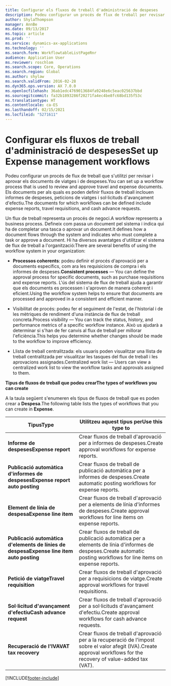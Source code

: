 ```yaml
---
title: Configurar els fluxos de treball d'administració de despeses
description: Podeu configurar un procés de flux de treball per revisar i aprovar els documents de viatges i de despeses.
author: ShylaThompson
manager: AnnBe
ms.date: 09/13/2017
ms.topic: article
ms.prod: ''
ms.service: dynamics-ax-applications
ms.technology: ''
ms.search.form: WorkflowtableListPageRnr
audience: Application User
ms.reviewer: roschlom
ms.search.scope: Core, Operations
ms.search.region: Global
ms.author: shylaw
ms.search.validFrom: 2016-02-28
ms.dyn365.ops.version: AX 7.0.0
ms.openlocfilehash: 36ab1edc4769013684fa9248e6c5eac025637bbd
ms.sourcegitcommit: fa32b1893286f20271fa4ec4be8fc68bd135f53c
ms.translationtype: HT
ms.contentlocale: ca-ES
ms.lasthandoff: 02/15/2021
ms.locfileid: "5271611"
---
```

# <a name="set-up-expense-management-workflows"></a><span data-ttu-id="6a2b3-103">Configurar els fluxos de treball d'administració de despeses</span><span class="sxs-lookup"><span data-stu-id="6a2b3-103">Set up Expense management workflows</span></span>

<span data-ttu-id="6a2b3-104">Podeu configurar un procés de flux de treball que s'utilitzi per revisar i aprovar els documents de viatges i de despeses.</span><span class="sxs-lookup"><span data-stu-id="6a2b3-104">You can set up a workflow process that is used to review and approve travel and expense documents.</span></span> <span data-ttu-id="6a2b3-105">Els documents per als quals es poden definir fluxos de treball inclouen informes de despeses, peticions de viatges i sol·licituds d'avançament d'efectiu.</span><span class="sxs-lookup"><span data-stu-id="6a2b3-105">The documents for which workflows can be defined include expense reports, travel requisitions, and cash advance requests.</span></span>

<span data-ttu-id="6a2b3-106">Un flux de treball representa un procés de negoci.</span><span class="sxs-lookup"><span data-stu-id="6a2b3-106">A workflow represents a business process.</span></span> <span data-ttu-id="6a2b3-107">Defineix com passa un document pel sistema i indica qui ha de completar una tasca o aprovar un document.</span><span class="sxs-lookup"><span data-stu-id="6a2b3-107">It defines how a document flows through the system and indicates who must complete a task or approve a document.</span></span> <span data-ttu-id="6a2b3-108">Hi ha diversos avantatges d'utilitzar el sistema de flux de treball a l'organització:</span><span class="sxs-lookup"><span data-stu-id="6a2b3-108">There are several benefits of using the workflow system in your organization:</span></span>

-   <span data-ttu-id="6a2b3-109">**Processos coherents**: podeu definir el procés d'aprovació per a documents específics, com ara les requisicions de compra i els informes de despeses.</span><span class="sxs-lookup"><span data-stu-id="6a2b3-109">**Consistent processes** — You can define the approval process for specific documents, such as purchase requisitions and expense reports.</span></span> <span data-ttu-id="6a2b3-110">L'ús del sistema de flux de treball ajuda a garantir que els documents es processen i s'aproven de manera coherent i eficient.</span><span class="sxs-lookup"><span data-stu-id="6a2b3-110">Using the workflow system helps to ensure that documents are processed and approved in a consistent and efficient manner.</span></span>

-   <span data-ttu-id="6a2b3-111">Visibilitat de procés: podeu fer el seguiment de l'estat, de l'historial i de les mètriques de rendiment d'una instància de flux de treball concreta.</span><span class="sxs-lookup"><span data-stu-id="6a2b3-111">Process visibility — You can track the status, history, and performance metrics of a specific workflow instance.</span></span> <span data-ttu-id="6a2b3-112">Això us ajudarà a determinar si s'han de fer canvis al flux de treball per millorar l'eficiència.</span><span class="sxs-lookup"><span data-stu-id="6a2b3-112">This helps you determine whether changes should be made to the workflow to improve efficiency.</span></span>

-   <span data-ttu-id="6a2b3-113">Llista de treball centralitzada: els usuaris poden visualitzar una llista de treball centralitzada per visualitzar les tasques del flux de treball i les aprovacions assignades.</span><span class="sxs-lookup"><span data-stu-id="6a2b3-113">Centralized work list — Users can view a centralized work list to view the workflow tasks and approvals assigned to them.</span></span> 

<span data-ttu-id="6a2b3-114">**Tipus de fluxos de treball que podeu crear**</span><span class="sxs-lookup"><span data-stu-id="6a2b3-114">**The types of workflows you can create**</span></span>

<span data-ttu-id="6a2b3-115">A la taula següent s'enumeren els tipus de fluxos de treball que es poden crear a **Despesa**.</span><span class="sxs-lookup"><span data-stu-id="6a2b3-115">The following table lists the types of workflows that you can create in **Expense**.</span></span>


|              <span data-ttu-id="6a2b3-116"><strong>Tipus</strong></span><span class="sxs-lookup"><span data-stu-id="6a2b3-116"><strong>Type</strong></span></span>              |                   <span data-ttu-id="6a2b3-117"><strong>Utilitzeu aquest tipus per</strong></span><span class="sxs-lookup"><span data-stu-id="6a2b3-117"><strong>Use this type to</strong></span></span>                   |
|-------------------------------------------------|-----------------------------------------------------------------------|
|         <span data-ttu-id="6a2b3-118"><strong>Informe de despeses</strong></span><span class="sxs-lookup"><span data-stu-id="6a2b3-118"><strong>Expense report</strong></span></span>         |            <span data-ttu-id="6a2b3-119">Crear fluxos de treball d'aprovació per a informes de despeses.</span><span class="sxs-lookup"><span data-stu-id="6a2b3-119">Create approval workflows for expense reports.</span></span>             |
|  <span data-ttu-id="6a2b3-120"><strong>Publicació automàtica d'informes de despeses</strong></span><span class="sxs-lookup"><span data-stu-id="6a2b3-120"><strong>Expense report auto posting</strong></span></span>   |        <span data-ttu-id="6a2b3-121">Crear fluxos de treball de publicació automàtica per a informes de despeses.</span><span class="sxs-lookup"><span data-stu-id="6a2b3-121">Create automatic posting workflows for expense reports.</span></span>        |
|       <span data-ttu-id="6a2b3-122"><strong>Element de línia de despesa</strong></span><span class="sxs-lookup"><span data-stu-id="6a2b3-122"><strong>Expense line item</strong></span></span>        |     <span data-ttu-id="6a2b3-123">Crear fluxos de treball d'aprovació per a elements de línia d'informes de despeses.</span><span class="sxs-lookup"><span data-stu-id="6a2b3-123">Create approval workflows for line items on expense reports.</span></span>      |
| <span data-ttu-id="6a2b3-124"><strong>Publicació automàtica d'elements de línies de despesa</strong></span><span class="sxs-lookup"><span data-stu-id="6a2b3-124"><strong>Expense line item auto posting</strong></span></span> | <span data-ttu-id="6a2b3-125">Crear fluxos de treball de publicació automàtica per a elements de línia d'informes de despeses.</span><span class="sxs-lookup"><span data-stu-id="6a2b3-125">Create automatic posting workflows for line items on expense reports.</span></span> |
|       <span data-ttu-id="6a2b3-126"><strong>Petició de viatge</strong></span><span class="sxs-lookup"><span data-stu-id="6a2b3-126"><strong>Travel requisition</strong></span></span>       |          <span data-ttu-id="6a2b3-127">Crear fluxos de treball d'aprovació per a requisicions de viatge.</span><span class="sxs-lookup"><span data-stu-id="6a2b3-127">Create approval workflows for travel requisitions.</span></span>           |
|      <span data-ttu-id="6a2b3-128"><strong>Sol·licitud d'avançament d'efectiu</strong></span><span class="sxs-lookup"><span data-stu-id="6a2b3-128"><strong>Cash advance request</strong></span></span>      |         <span data-ttu-id="6a2b3-129">Crear fluxos de treball d'aprovació per a sol·licituds d'avançament d'efectiu.</span><span class="sxs-lookup"><span data-stu-id="6a2b3-129">Create approval workflows for cash advance requests.</span></span>          |
|        <span data-ttu-id="6a2b3-130"><strong>Recuperació de l'IVA</strong></span><span class="sxs-lookup"><span data-stu-id="6a2b3-130"><strong>VAT tax recovery</strong></span></span>        | <span data-ttu-id="6a2b3-131">Crear fluxos de treball d'aprovació per a la recuperació de l'impost sobre el valor afegit (IVA).</span><span class="sxs-lookup"><span data-stu-id="6a2b3-131">Create approval workflows for the recovery of value-added tax (VAT).</span></span>  |



[!INCLUDE[footer-include](../includes/footer-banner.md)]